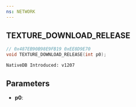 ```yaml
---
ns: NETWORK
---
```

## TEXTURE_DOWNLOAD_RELEASE

```c
// 0x487EB90B98E9FB19 0xEE8D9E70
void TEXTURE_DOWNLOAD_RELEASE(int p0);
```

```
NativeDB Introduced: v1207
```

## Parameters
* **p0**:
